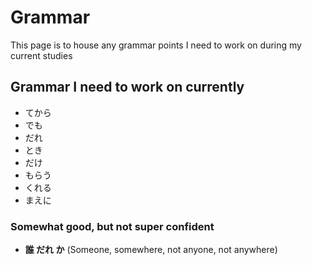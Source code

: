 # Grammar

This page is to house any grammar points I need to work on during my current studies

## Grammar I need to work on currently

- てから
- でも
- だれ
- とき
- だけ
- もらう
- くれる
- まえに

### Somewhat good, but not super confident

- **誰 だれ か** (Someone, somewhere, not anyone, not anywhere)